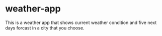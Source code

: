 # weather-app
 This is a weather app that shows current weather condition and five next days forcast in a city that you choose.

